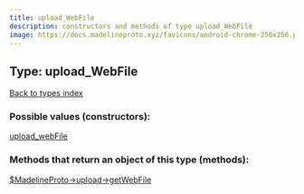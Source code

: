 ```yaml
---
title: upload_WebFile
description: constructors and methods of type upload_WebFile
image: https://docs.madelineproto.xyz/favicons/android-chrome-256x256.png
---
```

## Type: upload\_WebFile  
[Back to types index](index.md)



### Possible values (constructors):

[upload\_webFile](../constructors/upload_webFile.md)  



### Methods that return an object of this type (methods):

[$MadelineProto->upload->getWebFile](../methods/upload_getWebFile.md)  



